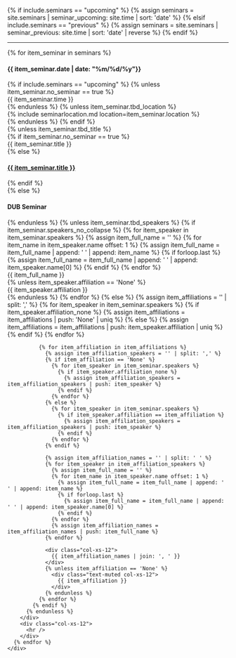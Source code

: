 {% if include.seminars == "upcoming" %}
  {% assign seminars = site.seminars | seminar_upcoming: site.time | sort: 'date' %}
{% elsif include.seminars == "previous" %}
  {% assign seminars = site.seminars | seminar_previous: site.time | sort: 'date' | reverse %}
{% endif %}

<html>
  <section>
    <div class="row">
        <div class="col-xs-12">
          <hr />
        </div>
      {% for item_seminar in seminars %}
        <div class="col-md-3">
          <div class="col-xs-12">
            <h4 class="tableheading">
              {{ item_seminar.date | date: "%m/%d/%y"}}
            </h4>
          </div>
          {% if include.seminars == "upcoming" %}
            {% unless item_seminar.no_seminar == true %}
              <div class="col-xs-12">
                {{ item_seminar.time }}
              </div>
            {% endunless %}
            {% unless item_seminar.tbd_location %}
              <div class="col-xs-12">
                {% include seminarlocation.md location=item_seminar.location %}
              </div>
            {% endunless %}
          {% endif %}
        </div>
        <div class="col-md-9">
          {% unless item_seminar.tbd_title %}
            <div class="col-xs-12">
              {% if item_seminar.no_seminar == true %}
                <div class="tableheading text-muted no-seminar">
                  {{ item_seminar.title }}
                </div>
              {% else %}
                <h4 class="tableheading">
                  <a href="{{ item_seminar.url }}">{{ item_seminar.title }}</a>
                </h4>
              {% endif %}
            </div>
          {% else %}
            <div class="col-xs-12">
              <h4 class="tableheading">DUB Seminar</h4>
            </div>
          {% endunless %}
          {% unless item_seminar.tbd_speakers %}
            {% if item_seminar.speakers_no_collapse %}
              {% for item_speaker in item_seminar.speakers %}
                {% assign item_full_name = '' %}
                {% for item_name in item_speaker.name offset: 1 %}
                  {% assign item_full_name = item_full_name | append: ' ' | append: item_name %}
                  {% if forloop.last %}
                    {% assign item_full_name = item_full_name | append: ' ' | append: item_speaker.name[0] %}
                  {% endif %}
                {% endfor %}
                <div class="col-xs-12">
                  {{ item_full_name }}
                </div>
                {% unless item_speaker.affiliation == 'None' %}
                  <div class="text-muted col-xs-12">
                    {{ item_speaker.affiliation }}
                  </div>
                {% endunless %}
              {% endfor %}
            {% else %}
              {% assign item_affiliations = '' | split: ',' %}
              {% for item_speaker in item_seminar.speakers %}
                {% if item_speaker.affiliation_none %}
                  {% assign item_affiliations = item_affiliations | push: 'None' | uniq %}
                {% else %}
                  {% assign item_affiliations = item_affiliations | push: item_speaker.affiliation | uniq %}
                {% endif %}
              {% endfor %}
            
              {% for item_affiliation in item_affiliations %}
                {% assign item_affiliation_speakers = '' | split: ',' %}
                {% if item_affiliation == 'None' %}
                  {% for item_speaker in item_seminar.speakers %}
                    {% if item_speaker.affiliation_none %}
                      {% assign item_affiliation_speakers = item_affiliation_speakers | push: item_speaker %}
                    {% endif %}
                  {% endfor %}
                {% else %}
                  {% for item_speaker in item_seminar.speakers %}
                    {% if item_speaker.affiliation == item_affiliation %}
                      {% assign item_affiliation_speakers = item_affiliation_speakers | push: item_speaker %}
                    {% endif %}
                  {% endfor %}
                {% endif %}

                {% assign item_affiliation_names = '' | split: ' ' %}
                {% for item_speaker in item_affiliation_speakers %}
                  {% assign item_full_name = '' %}
                  {% for item_name in item_speaker.name offset: 1 %}
                    {% assign item_full_name = item_full_name | append: ' ' | append: item_name %}
                    {% if forloop.last %}
                      {% assign item_full_name = item_full_name | append: ' ' | append: item_speaker.name[0] %}
                    {% endif %}
                  {% endfor %}
                  {% assign item_affiliation_names = item_affiliation_names | push: item_full_name %}
                {% endfor %}
              
                <div class="col-xs-12">
                  {{ item_affiliation_names | join: ', ' }}
                </div>
                {% unless item_affiliation == 'None' %}
                  <div class="text-muted col-xs-12">
                    {{ item_affiliation }}
                  </div>
                {% endunless %}
              {% endfor %}
            {% endif %}
          {% endunless %}
        </div>
        <div class="col-xs-12">
          <hr />
        </div>
      {% endfor %}
    </div>
  </section>
</html>
